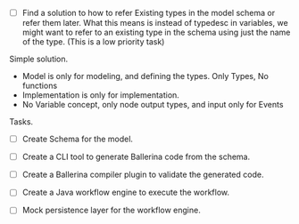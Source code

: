 

- [ ] Find a solution to how to refer Existing types in the model schema or refer them later. What this means is instead of typedesc in variables, we might want to refer to an existing type in the schema using just the name of the type. (This is a low priority task)



Simple solution. 
 - Model is only for modeling, and defining the types. Only Types, No functions
 - Implementation is only for implementation.
 - No Variable concept, only node output types, and input only for Events


Tasks. 

- [ ] Create Schema for the model. 
- [ ] Create a CLI tool to generate Ballerina code from the schema.
- [ ] Create a Ballerina compiler plugin to validate the generated code.
- [ ] Create a Java workflow engine to execute the workflow.

- [ ] Mock persistence layer for the workflow engine.
